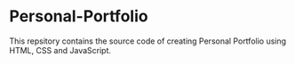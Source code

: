 # Personal-Portfolio

This repsitory contains the source code of creating Personal Portfolio using HTML, CSS and JavaScript.
